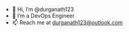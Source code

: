 - 👋 Hi, I’m @durganath123
- 👀 I’m a DevOps Engineer
- 📫 Reach me at durganath123@outlook.com

<!---
durganath123/durganath123 is a ✨ special ✨ repository because its `README.md` (this file) appears on your GitHub profile.
You can click the Preview link to take a look at your changes.
--->
